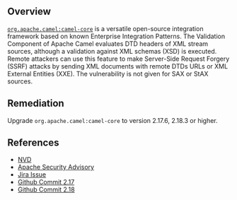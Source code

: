 ## Overview
[`org.apache.camel:camel-core`](https://camel.apache.org/) is a versatile open-source integration framework based on known Enterprise Integration Patterns.
The Validation Component of Apache Camel evaluates DTD headers of XML stream sources, although a validation against XML schemas (XSD) is executed. Remote attackers can use this feature to make Server-Side Request Forgery (SSRF) attacks by sending XML documents with remote DTDs URLs or XML External Entities (XXE).  The vulnerability is not given for SAX or StAX sources.

## Remediation
Upgrade `org.apache.camel:camel-core` to version 2.17.6, 2.18.3 or higher.

## References
- [NVD](https://nvd.nist.gov/vuln/detail/CVE-2017-5643)
- [Apache Security Advisory](https://camel.apache.org/security-advisories.data/CVE-2017-5643.txt)
- [Jira Issue](https://issues.apache.org/jira/browse/CAMEL-10894)
- [Github Commit 2.17](https://github.com/apache/camel/commit/2c6964ae94d8f9a9c9a32e5ae5a0b794e8b8d3be)
- [Github Commit 2.18](https://github.com/apache/camel/commit/9f7376abbff7434794f2c7c2909e02bac232fb5b)
